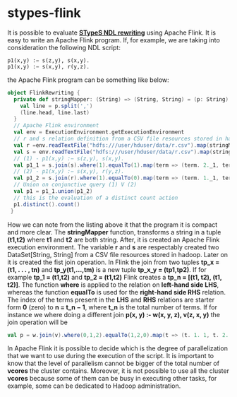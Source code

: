 # stypes-flink

It is possible to evaluate [**STypeS NDL rewriting**](https://github.com/srapisarda/stypes) using Apache Flink.
It is easy to write an Apache Flink program. If, for example, we are taking into consideration the following NDL script:
 ```
p1(x,y) :− s(z,y), s(x,y).
p1(x,y) :− s(x,y), r(y,z).
```

the Apache Flink program can be something like below:
```scala
object FlinkRewriting {
  private def stringMapper: (String) => (String, String) = (p: String) => { 
    val line = p.split(',')
    (line.head, line.last)
  }
  // Apache Flink environment 
  val env = ExecutionEnvironment.getExecutionEnvironment
  // r and s relation definition from a CSV file resources stored in hadoop
  val r =env.readTextFile("hdfs:///user/hduser/data/r.csv").map(stringMapper) 
  val s = env.readTextFile("hdfs:///user/hduser/data/r.csv").map(stringMapper)
  // (1) - p1(x,y) :− s(z,y), s(x,y).
  val p1_1 = s.join(s).where(1).equalTo(1).map(term => (term. 2._1, term. 1._2)) 
  // (2) - p1(x,y) :− s(x,y), r(y,z).
  val p1_2 = s.join(r).where(1).equalTo(0).map(term => (term. 1._1, term. 2._1)) 
  // Union on conjunctive query (1) V (2) 
  val p1 = p1_1.union(p1_2) 
  // this is the evaluation of a distinct count action
  p1.distinct().count()
 }
```

How we can note from the listing above it that the program it is compact and more clear. 
The **stringMapper** function, transforms a string in a tuple **(t1,t2)** where **t1** and **t2** are both string. 
After, it is created an Apache Flink execution environment. 
The variable **r** and **s** are respectably created two DataSet[String, String] from a CSV file resources stored in hadoop.
Later on it is created the fist join operation. 
In Flink the join from two tuples **tp_x = (t1, . . . , tn)** and **tp_y(t1,...,tm)** is a new tuple **tp_x_y = (tp1,tp2)**. 
If for example **tp_1 = (t1,t2)** and **tp_2 = (t1,t2)** Flink creates a **tp_n = [(t1, t2), (t1, t2)]**. 
The function **where** is applied to the relation on **left-hand side LHS**, whereas the function **equalTo** is used for the **right-hand side RHS** relation. 
The index of the terms present in the **LHS** and **RHS** relations are starter form **0** (zero) to **n = t_n − 1**, where **t_n** is the total number of terms. 
If for instance we where doing a different join **p(x, y) :- w(x, y, z), v(z, x, y)** the join operation will be
```scala
val p = w.join(v).where(0,1,2).equalTo(1,2,0).map(t => (t. 1. 1, t. 2. 3)
```
In Apache Flink it is possible to decide which is the degree of parallelization that we want to use during the execution of the script. 
It is important to know that the level of parallelism cannot be bigger of the total number of **vcores** the cluster contains. 
Moreover, it is not possible to use all the cluster **vcores** because some of them can be busy in executing other tasks, 
for example, some can be dedicated to Hadoop administration.
